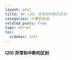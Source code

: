 ```yaml
---
layout: post
title: ## (20) 异常和中断的区别
categories: 计算机系统
related_posts: True
tags: kernel
toc:
  sidebar: left
---
```


#### (20) 异常和中断的区别
